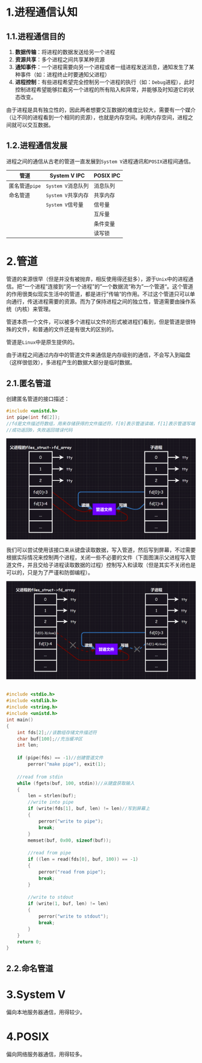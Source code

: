 # 1.进程通信认知

## 1.1.进程通信目的

1.   **数据传输**：将进程的数据发送给另一个进程
2.   **资源共享**：多个进程之间共享某种资源
3.   **通知事件**：一个进程需要向另一个进程或者一组进程发送消息，通知发生了某种事件（如：进程终止时要通知父进程）
4.   **进程控制**：有些进程希望完全控制另一个进程的执行（如：`Debug`进程），此时控制进程希望能够拦截另一个进程的所有陷入和异常，并能够及时知道它的状态改变。

由于进程是具有独立性的，因此两者想要交互数据的难度比较大，需要有一个媒介（让不同的进程看到一个相同的资源），也就是内存空间。利用内存空间，进程之间就可以交互数据。

## 1.2.进程通信发展

进程之间的通信从古老的管道一直发展到`System V`进程通讯和`POSIX`进程间通信。

| 管道           | System V IPC       | POSIX IPC |
| -------------- | ------------------ | --------- |
| 匿名管道`pipe` | `System V`消息队列 | 消息队列  |
| 命名管道       | `System V`共享内存 | 共享内存  |
|                | `System V`信号量   | 信号量    |
|                |                    | 互斥量    |
|                |                    | 条件变量  |
|                |                    | 读写锁    |

# 2.管道

管道的来源很早（但是并没有被抛弃，相反使用得还挺多），源于`Unix`中的进程通信。把“一个进程”连接到“另一个进程”的”一个数据流“称为”一个管道“。这个管道的作用很类似现实生活中的管道，都是进行”传输“的作用。不过这个管道只可以单向通行，传送进程需要的资源。而为了保持进程之间的独立性，管道需要由操作系统（内核）来管理。

管道本质一个文件，可以被多个进程以文件的形式被进程们看到，但是管道是很特殊的文件，和普通的文件还是有很大的区别的。

管道是`Linux`中是原生提供的。

由于进程之间通过内存中的管道文件来通信是内存级别的通信，不会写入到磁盘（这样很低效），多进程产生的数据大部分是临时数据。

## 2.1.匿名管道

创建匿名管道的接口描述：

```c++
#include <unistd.h>
int pipe(int fd[2]);
//fd是文件描述符数组，用来存储获得的文件描述符，f[0]表示管道读端，f[1]表示管道写端
//成功返回0，失败返回错误代码
```

<img src="./assets/image-20231004213142577.png" alt="image-20231004213142577" style="zoom:80%;" />

我们可以尝试使用该接口来从键盘读取数据，写入管道，然后写到屏幕，不过需要根据实际情况来控制两个进程，关闭一些不必要的文件（下面图演示父进程写入管道文件，并且交给子进程读取数据的过程）控制写入和读取（但是其实不关闭也是可以的，只是为了严谨和防御编程）。

<img src="./assets/image-20231004230933508.png" alt="image-20231004230933508" style="zoom:67%;" />

```c++
```



```c++
#include <stdio.h>
#include <stdlib.h>
#include <string.h>
#include <unistd.h>
int main()
{
    int fds[2];//该数组存储文件描述符
    char buf[100];//充当缓冲区
    int len;
    
    if (pipe(fds) == -1)//创建管道文件
        perror("make pipe"), exit(1);
    
    //read from stdin
    while (fgets(buf, 100, stdin))//从键盘获取输入
    {
        len = strlen(buf);
        //write into pipe
        if (write(fds[1], buf, len) != len)//写到屏幕上
        {
            perror("write to pipe");
            break;
        }
        memset(buf, 0x00, sizeof(buf));

        //read from pipe
        if ((len = read(fds[0], buf, 100)) == -1)
        {
            perror("read from pipe");
            break;
        }

        //write to stdout
        if (write(1, buf, len) != len)
        {
            perror("write to stdout");
            break;
        }
    }
    return 0;
}
```

## 2.2.命名管道

# 3.System V

偏向本地服务器通信，用得较少。

# 4.POSIX

偏向网络服务器通信，用得较多。

